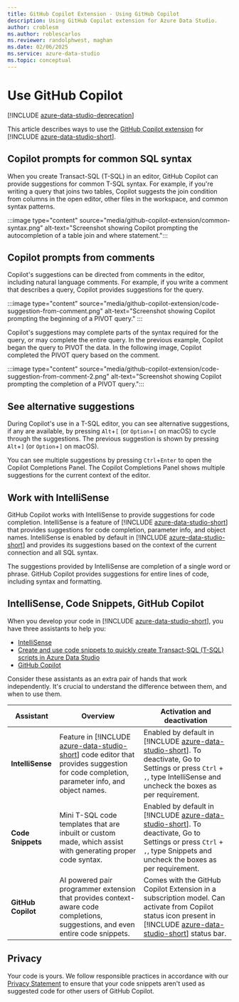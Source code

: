 ```yaml
---
title: GitHub Copilot Extension - Using GitHub Copilot
description: Using GitHub Copilot extension for Azure Data Studio.
author: croblesm
ms.author: roblescarlos
ms.reviewer: randolphwest, maghan
ms.date: 02/06/2025
ms.service: azure-data-studio
ms.topic: conceptual
---
```


# Use GitHub Copilot

[!INCLUDE [azure-data-studio-deprecation](../includes/azure-data-studio-deprecation.md)]

This article describes ways to use the [GitHub Copilot extension](github-copilot-extension-overview.md) for [!INCLUDE [azure-data-studio-short](../includes/azure-data-studio-short.md)].

## Copilot prompts for common SQL syntax

When you create Transact-SQL (T-SQL) in an editor, GitHub Copilot can provide suggestions for common T-SQL syntax. For example, if you're writing a query that joins two tables, Copilot suggests the join condition from columns in the open editor, other files in the workspace, and common syntax patterns.

:::image type="content" source="media/github-copilot-extension/common-syntax.png" alt-text="Screenshot showing Copilot prompting the autocompletion of a table join and where statement.":::

## Copilot prompts from comments

Copilot's suggestions can be directed from comments in the editor, including natural language comments. For example, if you write a comment that describes a query, Copilot provides suggestions for the query.

:::image type="content" source="media/github-copilot-extension/code-suggestion-from-comment.png" alt-text="Screenshot showing Copilot prompting the beginning of a PIVOT query." :::

Copilot's suggestions may complete parts of the syntax required for the query, or may complete the entire query. In the previous example, Copilot began the query to PIVOT the data. In the following image, Copilot completed the PIVOT query based on the comment.

:::image type="content" source="media/github-copilot-extension/code-suggestion-from-comment-2.png" alt-text="Screenshot showing Copilot prompting the completion of a PIVOT query.":::

## See alternative suggestions

During Copilot's use in a T-SQL editor, you can see alternative suggestions, if any are available, by pressing `Alt`+`[` (or `Option`+`[` on macOS) to cycle through the suggestions. The previous suggestion is shown by pressing `Alt`+`]` (or `Option`+`]` on macOS).

You can see multiple suggestions by pressing `Ctrl`+`Enter` to open the Copilot Completions Panel. The Copilot Completions Panel shows multiple suggestions for the current context of the editor.

## Work with IntelliSense

GitHub Copilot works with IntelliSense to provide suggestions for code completion. IntelliSense is a feature of [!INCLUDE [azure-data-studio-short](../includes/azure-data-studio-short.md)] that provides suggestions for code completion, parameter info, and object names. IntelliSense is enabled by default in [!INCLUDE [azure-data-studio-short](../includes/azure-data-studio-short.md)] and provides its suggestions based on the context of the current connection and all SQL syntax.

The suggestions provided by IntelliSense are completion of a single word or phrase. GitHub Copilot provides suggestions for entire lines of code, including syntax and formatting.

## IntelliSense, Code Snippets, GitHub Copilot

When you develop your code in [!INCLUDE [azure-data-studio-short](../includes/azure-data-studio-short.md)], you have three assistants to help you:

- [IntelliSense](/visualstudio/ide/using-intellisense)
- [Create and use code snippets to quickly create Transact-SQL (T-SQL) scripts in Azure Data Studio](../code-snippets.md)
- [GitHub Copilot](https://github.com/features/copilot)

Consider these assistants as an extra pair of hands that work independently. It's crucial to understand the difference between them, and when to use them.

| Assistant | Overview | Activation and deactivation |
| --- | --- | --- |
| **IntelliSense** | Feature in [!INCLUDE [azure-data-studio-short](../includes/azure-data-studio-short.md)] code editor that provides suggestion for code completion, parameter info, and object names. | Enabled by default in [!INCLUDE [azure-data-studio-short](../includes/azure-data-studio-short.md)]. To deactivate, Go to Settings or press `Ctrl` + `,`, type IntelliSense and uncheck the boxes as per requirement. |
| **Code Snippets** | Mini T-SQL code templates that are inbuilt or custom made, which assist with generating proper code syntax. | Enabled by default in [!INCLUDE [azure-data-studio-short](../includes/azure-data-studio-short.md)]. To deactivate, Go to Settings or press `Ctrl` + `,`, type Snippets and uncheck the boxes as per requirement. |
| **GitHub Copilot** | AI powered pair programmer extension that provides context-aware code completions, suggestions, and even entire code snippets. | Comes with the GitHub Copilot Extension in a subscription model. Can activate from Copilot status icon present in [!INCLUDE [azure-data-studio-short](../includes/azure-data-studio-short.md)] status bar. |

## Privacy

Your code is yours. We follow responsible practices in accordance with our [Privacy Statement](https://docs.github.com/site-policy/privacy-policies/github-privacy-statement) to ensure that your code snippets aren't used as suggested code for other users of GitHub Copilot.
